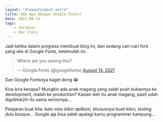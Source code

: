 ```yaml
---
layout: "$layouts/post.astro"
title: Ada Apa dengan Google Fonts?
date: 2021-08-14
tags: 
    - shitpost
    - dev story
---
```

Jadi ketika dalam progress membuat blog ini, dan sedang cari-cari font yang oke di Google Fonts, ketemulah ini:

<blockquote class="twitter-tweet"><p lang="en" dir="ltr">Where are you seeing this?</p>&mdash; Google Fonts (@googlefonts) <a href="https://twitter.com/googlefonts/status/1426497469890940930?ref_src=twsrc%5Etfw">August 14, 2021</a></blockquote> <script async src="https://platform.twitter.com/widgets.js" charset="utf-8"></script>

Dan Google Fontsnya kaget dong 😂

Kira-kira kenapa? Mungkin ada anak magang yang salah push bukannya ke development, malah ke production? Kasian deh itu anak magang, pasti udah digoblok2in itu sama seniornya...

Pelajaran buat kita: _kalo mau bikin aplikasi, khususnya buat klien, testing dulu bosque..._ Google aja bisa salah apalagi kamu programmer kampung...